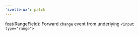 ```yaml
---
'svelte-ux': patch
---
```


feat(RangeField): Forward `change` event from underlying `<input type="range">`
